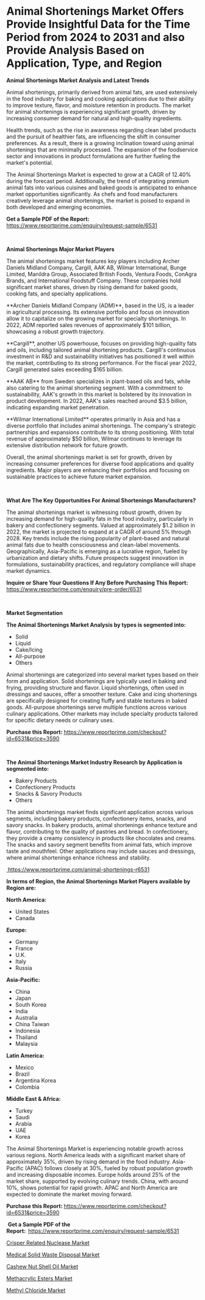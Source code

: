<p><h1>Animal Shortenings Market Offers Provide Insightful Data for the Time Period from 2024 to 2031 and also Provide Analysis Based on Application, Type, and Region</h1></p><p><strong>Animal Shortenings Market Analysis and Latest Trends</strong></p>
<p><p>Animal shortenings, primarily derived from animal fats, are used extensively in the food industry for baking and cooking applications due to their ability to improve texture, flavor, and moisture retention in products. The market for animal shortenings is experiencing significant growth, driven by increasing consumer demand for natural and high-quality ingredients. </p><p>Health trends, such as the rise in awareness regarding clean label products and the pursuit of healthier fats, are influencing the shift in consumer preferences. As a result, there is a growing inclination toward using animal shortenings that are minimally processed. The expansion of the foodservice sector and innovations in product formulations are further fueling the market's potential. </p><p>The Animal Shortenings Market is expected to grow at a CAGR of 12.40% during the forecast period. Additionally, the trend of integrating premium animal fats into various cuisines and baked goods is anticipated to enhance market opportunities significantly. As chefs and food manufacturers creatively leverage animal shortenings, the market is poised to expand in both developed and emerging economies.</p></p>
<p><strong>Get a Sample PDF of the Report:&nbsp;</strong> <a href="https://www.reportprime.com/enquiry/request-sample/6531?utm_campaign=104&utm_medium=2&utm_source=Github&utm_content=ia&utm_term=25112024&utm_id=animal-shortenings">https://www.reportprime.com/enquiry/request-sample/6531</a></p>
<p>&nbsp;</p>
<p><strong>Animal Shortenings Major Market Players</strong></p>
<p><p>The animal shortenings market features key players including Archer Daniels Midland Company, Cargill, AAK AB, Wilmar International, Bunge Limited, Manildra Group, Associated British Foods, Ventura Foods, ConAgra Brands, and International Foodstuff Company. These companies hold significant market shares, driven by rising demand for baked goods, cooking fats, and specialty applications.</p><p>**Archer Daniels Midland Company (ADM)**, based in the US, is a leader in agricultural processing. Its extensive portfolio and focus on innovation allow it to capitalize on the growing market for specialty shortenings. In 2022, ADM reported sales revenues of approximately $101 billion, showcasing a robust growth trajectory.</p><p>**Cargill**, another US powerhouse, focuses on providing high-quality fats and oils, including tailored animal shortening products. Cargill's continuous investment in R&D and sustainability initiatives has positioned it well within the market, contributing to its strong performance. For the fiscal year 2022, Cargill generated sales exceeding $165 billion.</p><p>**AAK AB** from Sweden specializes in plant-based oils and fats, while also catering to the animal shortening segment. With a commitment to sustainability, AAK's growth in this market is bolstered by its innovation in product development. In 2022, AAK's sales reached around $3.5 billion, indicating expanding market penetration.</p><p>**Wilmar International Limited** operates primarily in Asia and has a diverse portfolio that includes animal shortenings. The company's strategic partnerships and expansions contribute to its strong positioning. With total revenue of approximately $50 billion, Wilmar continues to leverage its extensive distribution network for future growth.</p><p>Overall, the animal shortenings market is set for growth, driven by increasing consumer preferences for diverse food applications and quality ingredients. Major players are enhancing their portfolios and focusing on sustainable practices to achieve future market expansion.</p></p>
<p>&nbsp;</p>
<p><strong>What Are The Key Opportunities For Animal Shortenings Manufacturers?</strong></p>
<p><p>The animal shortenings market is witnessing robust growth, driven by increasing demand for high-quality fats in the food industry, particularly in bakery and confectionery segments. Valued at approximately $1.2 billion in 2022, the market is projected to expand at a CAGR of around 5% through 2028. Key trends include the rising popularity of plant-based and natural animal fats due to health consciousness and clean-label movements. Geographically, Asia-Pacific is emerging as a lucrative region, fueled by urbanization and dietary shifts. Future prospects suggest innovation in formulations, sustainability practices, and regulatory compliance will shape market dynamics.</p></p>
<p><strong>Inquire or Share Your Questions If Any Before Purchasing This Report:</strong> <a href="https://www.reportprime.com/enquiry/pre-order/6531?utm_campaign=104&utm_medium=2&utm_source=Github&utm_content=ia&utm_term=25112024&utm_id=animal-shortenings">https://www.reportprime.com/enquiry/pre-order/6531</a></p>
<p>&nbsp;</p>
<p><strong>Market Segmentation</strong></p>
<p><strong>The Animal Shortenings Market Analysis by types is segmented into:</strong></p>
<p><ul><li>Solid</li><li>Liquid</li><li>Cake/Icing</li><li>All-purpose</li><li>Others</li></ul></p>
<p><p>Animal shortenings are categorized into several market types based on their form and application. Solid shortenings are typically used in baking and frying, providing structure and flavor. Liquid shortenings, often used in dressings and sauces, offer a smoother texture. Cake and icing shortenings are specifically designed for creating fluffy and stable textures in baked goods. All-purpose shortenings serve multiple functions across various culinary applications. Other markets may include specialty products tailored for specific dietary needs or culinary uses.</p></p>
<p><strong>Purchase this Report:&nbsp;</strong><a href="https://www.reportprime.com/checkout?id=6531&price=3590&utm_campaign=104&utm_medium=2&utm_source=Github&utm_content=ia&utm_term=25112024&utm_id=animal-shortenings">https://www.reportprime.com/checkout?id=6531&price=3590</a></p>
<p>&nbsp;</p>
<p><strong>The Animal Shortenings Market Industry Research by Application is segmented into:</strong></p>
<p><ul><li>Bakery Products</li><li>Confectionery Products</li><li>Snacks & Savory Products</li><li>Others</li></ul></p>
<p><p>The animal shortenings market finds significant application across various segments, including bakery products, confectionery items, snacks, and savory snacks. In bakery products, animal shortenings enhance texture and flavor, contributing to the quality of pastries and bread. In confectionery, they provide a creamy consistency in products like chocolates and creams. The snacks and savory segment benefits from animal fats, which improve taste and mouthfeel. Other applications may include sauces and dressings, where animal shortenings enhance richness and stability.</p></p>
<p><a href="https://www.reportprime.com/animal-shortenings-r6531?utm_campaign=104&utm_medium=2&utm_source=Github&utm_content=ia&utm_term=25112024&utm_id=animal-shortenings">&nbsp;https://www.reportprime.com/animal-shortenings-r6531</a></p>
<p><strong>In terms of Region, the Animal Shortenings Market Players available by Region are:</strong></p>
<p>
    <p> <strong> North America: </strong>
        <ul>
            <li>United States</li>
            <li>Canada</li>
        </ul>
        </p> 
    <p> <strong> Europe: </strong>
        <ul>
            <li>Germany</li>
            <li>France</li>
            <li>U.K.</li>
            <li>Italy</li>
            <li>Russia</li>
        </ul>
        </p> 
    <p> <strong> Asia-Pacific: </strong>
        <ul>
            <li>China</li>
            <li>Japan</li>
            <li>South Korea</li>
            <li>India</li>
            <li>Australia</li>
            <li>China Taiwan</li>
            <li>Indonesia</li>
            <li>Thailand</li>
            <li>Malaysia</li>
        </ul>
        </p> 
    <p> <strong> Latin America: </strong>
        <ul>
            <li>Mexico</li>
            <li>Brazil</li>
            <li>Argentina Korea</li>
            <li>Colombia</li>
        </ul>
        </p> 
    <p> <strong> Middle East & Africa: </strong>
        <ul>
            <li>Turkey</li>
            <li>Saudi</li>
            <li>Arabia</li>
            <li>UAE</li>
            <li>Korea</li>
        </ul>
    </p>
    </p>
<p><p>The Animal Shortenings Market is experiencing notable growth across various regions. North America leads with a significant market share of approximately 35%, driven by rising demand in the food industry. Asia-Pacific (APAC) follows closely at 30%, fueled by robust population growth and increasing disposable incomes. Europe holds around 25% of the market share, supported by evolving culinary trends. China, with around 10%, shows potential for rapid growth. APAC and North America are expected to dominate the market moving forward.</p></p>
<p><strong>Purchase this Report: </strong><a href="https://www.reportprime.com/checkout?id=6531&price=3590&utm_campaign=104&utm_medium=2&utm_source=Github&utm_content=ia&utm_term=25112024&utm_id=animal-shortenings">https://www.reportprime.com/checkout?id=6531&price=3590</a></p>
<p>&nbsp;<strong>Get a Sample PDF of the Report:&nbsp;&nbsp;</strong><a href="https://www.reportprime.com/enquiry/request-sample/6531?utm_campaign=104&utm_medium=2&utm_source=Github&utm_content=ia&utm_term=25112024&utm_id=animal-shortenings">https://www.reportprime.com/enquiry/request-sample/6531</a></p>
<p><strong></strong></p>
<p><p><a href="https://issuu.com/reportprime-2/docs/crisper-related-nuclease-market-siz_3679afab55a096?utm_campaign=104&utm_medium=2&utm_source=Github&utm_content=ia&utm_term=25112024&utm_id=animal-shortenings">Crisper Related Nuclease Market</a></p><p><a href="https://issuu.com/reportprime-2/docs/medical-solid-waste-disposal-market_3aa22f7286eb49?utm_campaign=104&utm_medium=2&utm_source=Github&utm_content=ia&utm_term=25112024&utm_id=animal-shortenings">Medical Solid Waste Disposal Market</a></p><p><a href="https://github.com/borgmrikki329/Market-Research-Report-List-1/blob/main/cashew-nut-shell-oil-market.md?utm_campaign=104&utm_medium=2&utm_source=Github&utm_content=ia&utm_term=25112024&utm_id=animal-shortenings">Cashew Nut Shell Oil Market</a></p><p><a href="https://www.linkedin.com/pulse/methacrylic-esters-market-size-type-product-global-industry-z9ede?utm_campaign=104&utm_medium=2&utm_source=Github&utm_content=ia&utm_term=25112024&utm_id=animal-shortenings">Methacrylic Esters Market</a></p><p><a href="https://www.linkedin.com/pulse/methyl-chloride-market-evolution-regional-adaptations-ivaee?utm_campaign=104&utm_medium=2&utm_source=Github&utm_content=ia&utm_term=25112024&utm_id=animal-shortenings">Methyl Chloride Market</a></p></p>